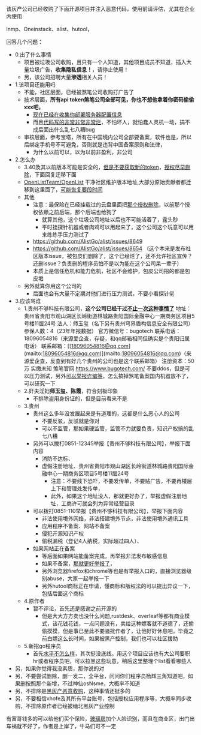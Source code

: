 该灰产公司已经收购了下面开源项目并注入恶意代码，使用前请评估，尤其在企业内使用

lnmp、Oneinstack、alist、hutool，

回答几个问题：
+ 0.出了什么事情
  + 项目被垃圾公司收购，且只有一个人知道，其他项目成员不知道，插入大量垃圾广告，**收集隐私信息！**，请停止使用！
  + 另，该公司招聘大量**渗透**相关人员！
+ 1.该项目还能用吗
  + 不能，社区层面，已经被煞笔公司收购打广告了
  + 技术层面，**所有api token煞笔公司全部可见，你也不想他拿着你密码偷偷xxx吧，**
    + [现在已经在收集你部署服务器配置信息](https://github.com/AlistGo/alist/issues/8678)
    + 而且[代码写的非常非常非常烂](https://github.com/AlistGo/alist/issues/8678)，不怕坏人，就怕蠢人灵机一动，搞不成后面出什么乱七八糟bug
  + 审核层面，参考宝塔，所有在中国境内公司全部要备案，软件也是，所以后绑定手机号不可避免，否则就是违背中国备案原则和法律，
    + 为什么以前可以，以为以前非盈利，非公司
+ 2.怎么办
  + 3.40及其以前版本可能是安全的，[但是不要获取新的token](https://github.com/AlistGo/alist/issues/8681)，[授权尽早删除](https://github.com/AlistTeam/alist/issues/11)，下面回复迁移下面
  + [OpenListTeam/OpenList](https://github.com/OpenListTeam/OpenList)  干净社区维护版本地址,大部分原始贡献者都迁移到这里面了，[可能恢复要段时间](https://github.com/AlistTeam/alist/issues/3)
  + 其他
    + 注意：最保险在已经挂载过的云盘里面把[那个授权删除](https://github.com/AlistTeam/alist/issues/11)，以前那个授权依赖之前后端，那个后端也给狗了
      + 就算其他，这个垃圾公司地址以后也不可能活着了，露头秒
      + 平时挂探针机器或者肉鸡可以用起来了，这个公司这个玩意可以用来练练手压力测试了
    + https://github.com/AlistGo/alist/issues/8649
    + https://github.com/AlistGo/alist/issues/8654 （这个本来是发布社区版本issue，被包皮们删除了，这个已经烂了，还不允许社区宣传？还删issue？负责删的程序员怕不是以为能在这个公司呆一辈子）
    + 本质上是信任危机和能力危机，社区不会维护，包皮公司招的都是包皮垢
  + 另外就算你用这个公司的
    + 后面也会有大量不定期对他们进行压力测试，不要小看探针佬
+ 3.应该骂谁
  + 1.贵州不够科技有限公司，**这个公司已经干过[不止一次这种事情了](https://github.com/AlistGo/alist/issues/8692)**
    地址：贵州省贵阳市观山湖区长岭街道林城路贵阳国际金融中心一期商务区项目5号楼11层24号
    法人：师玉玺（名下另有贵州穹界盾构信息安全有限公司）
    参保人数：4（23年年报数据）
    官方微信号：bugotech
    联系电话：18096054816（来源爱企查，存疑，和qq邮箱相同但确实是个贵阳归属电话）
    联系邮箱：[[[18096054816@qq.com](mailto:18096054816@qq.com)](mailto:18096054816@qq.com)](mailto:18096054816@qq.com)（来源爱企查，反查到有好几个贵州的公司也是这个联系邮箱）
    注册资本：50万 实缴未知
    煞笔官网  https://www.bugotech.com/    不要ddos，但是可以压力测试，另外[可以举报诈骗等](https://www.12321.cn/warn.php)，怎么搞掉煞笔备案国内机器放不了，可以研究一下
  + 2.奸夫淫妇**师玉玺、陈霞**，符合刻板印象
    + 不排除盗用身份证的，但是目前看来不是
  + 3.贵州
    + 贵州这么多年没发展起来是有道理的，这都是什么恶心人的公司
      + 不要反驳，反驳就是你对
      + 可以不监管，那如果硬监管，监管不力就要负责，知识产权搞的乱七八糟
    + 另外可以拨打0851-12345举报【贵州不够科技有限公司】，举报下面内容
      + 消防不达标、
      + 虚假注册地址、贵州省贵阳市观山湖区长岭街道林城路贵阳国际金融中心一期商务区项目5号楼11层24号
        + 注意：不要线下恐吓，不要发传单，不要贴广告，不要再楼层上下和管理处发传单，
        + 此外，如果这个地址没人，那就更好办了，举报虚假注册地址，工商许可就会列为异常经营目录
    + 可以拨打0851-110举报【贵州不够科技有限公司】，举报下面内容
      + 非法使用境外网络，非法搭建境外节点，非法使用境外通讯工具
      + 应用程序不备案、网站不备案
      + 侵犯开源知识产权
      + 偷税漏税（登记4人纳税，实际超过四人）、
    + 如果网站正在备案
      + 等后面如果网站能备案完成，再举报非法发布敏感信息
      + 如果不备案，[那就更好举报了](https://cyberpolice.mps.gov.cn/#/)，
      + 另外浏览器firefox和chrome等也是有举报入口的，直接浏览器级别abuse，大家一起举报一下
      + 另外hutool商标正在申请，懂商标和版权法的可以提出异议一下，包括后面这个商标
  + 4.原作者
    + 暂不评论，首先还是感谢之前开源的
      + 但是大大方方卖也没什么问题,rustdesk、overleaf等都有商业模式，该花钱花钱，一点问题没有，卖给这种嫖客就不道德了，还偷偷摸摸，但是事已至此不要骚扰作者了，让他好好休息吧，毕竟之前白嫖这么长时间，如果被黑产控制，我们也可以社区援助
  + 5.新招go程序员
    + 首先[水平不怎么样](https://github.com/AlistGo/alist/issues/8678)，其次挺没底线，用这个项目应该也有大公司要职hr或者程序员吧，可以拉黑这些玩意，稍后这里整理个list看看哪些人
+ 另，如果你觉得我没素质，那你说的对
+ 另，不要尝试删除，删一发二，全平台，问问你们程序员杨辉三角知道吧，如果删按照那个新增，不过神仙osNsme，大概率不知道
+ 另，不排除是[黑灰产恶意收购](https://meta.appinn.net/t/topic/72174/15)，这种事情还挺多的
+ 另，不要相信xhofe及其所有平台账号，包括授权应用程序等，大概率同步收购，不排除原作者已经被缅北黑灰产业控制


有富哥钱多的可以给他们买个保险，[玻璃房](https://mp.weixin.qq.com/s/In2kPVIi0sPiOmB8wm6llg)加个人脸识别，而且在商业区，出门出车祸就不好了，作者是上岸了，牛马们可不一定
